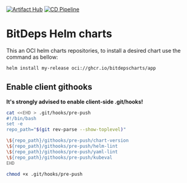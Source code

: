 <!-- markdownlint-disable-next-line -->
[![Artifact Hub](https://img.shields.io/endpoint?url=https://artifacthub.io/badge/repository/bitdeps)](https://artifacthub.io/packages/search?org=bitdeps) [![CD Pipeline](https://github.com/bitdepscharts/charts/actions/workflows/release.yaml/badge.svg)](https://github.com/bitdepscharts/charts/actions/workflows/release.yaml)

# BitDeps Helm charts

This an OCI helm charts repositories, to install a desired chart use the command as bellow:

```bash
helm install my-release oci://ghcr.io/bitdepscharts/app
```

## Enable client githooks

**It's strongly advised to enable client-side .git/hooks!**

```bash
cat <<EHD > .git/hooks/pre-push
#!/bin/bash
set -e
repo_path="$(git rev-parse --show-toplevel)"

\${repo_path}/githooks/pre-push/chart-version
\${repo_path}/githooks/pre-push/helm-lint
\${repo_path}/githooks/pre-push/yaml-lint
\${repo_path}/githooks/pre-push/kubeval
EHD

chmod +x .git/hooks/pre-push
```
